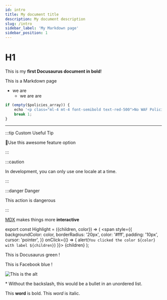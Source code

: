 ```yaml
---
id: intro
title: My document title
description: My document description
slug: /intro
sidebar_label: 'My Markdown page'
sidebar_position: 1
---
```


# H1

This is my **first Docusaurus document in bold**!

This is a Markdown page

- we are
    - we are are

``` jsx title="PHP"
if (empty($policies_array)) {
    echo '<p class="ml-4 mt-4 font-semibold text-red-500">No WAF Policies registered</p>';
    break 1;
}
```

---

:::tip Custom Useful Tip

🎯Use this awesome feature option

:::

:::caution

In development, you can only use one locale at a time.

:::

:::danger Danger

This action is dangerous

:::

[MDX](https://mdxjs.com/) makes things more **interactive**

export const Highlight = ({children, color}) => (
  <span
    style={{
      backgroundColor: color,
      borderRadius: '20px',
      color: '#fff',
      padding: '10px',
      cursor: 'pointer',
    }}
    onClick={() => {
      alert(`You clicked the color ${color} with label ${children}`)
    }}>
    {children}
  </span>
);

This is <Highlight color="#25c2a0">Docusaurus green</Highlight> !

This is <Highlight color="#1877F2">Facebook blue</Highlight> !

![This is the alt](https://mdg.imgix.net/assets/images/san-juan-mountains.jpg?auto=format&fit=clip&q=40&w=1080 "This is the title")

\* Without the backslash, this would be a bullet in an unordered list.

This **word** is bold. This <em>word</em> is italic.
